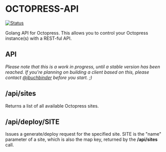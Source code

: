# OCTOPRESS-API

[![Status](https://secure.travis-ci.org/jbuchbinder/octopress-api.png)](http://travis-ci.org/jbuchbinder/octopress-api)

Golang API for Octopress. This allows you to control your Octopress instance(s)
with a REST-ful API.

## API

*Please note that this is a work in progress, until a stable version has been reached.
If you're planning on building a client based on this, please contact 
[@jbuchbinder](https://twitter.com/jbuchbinder) before you start. ;)*


## /api/sites

Returns a list of all available Octopress sites.

## /api/deploy/SITE

Issues a generate/deploy request for the specified site. SITE is the "name" parameter
of a site, which is also the map key, returned by the **/api/sites** call.

